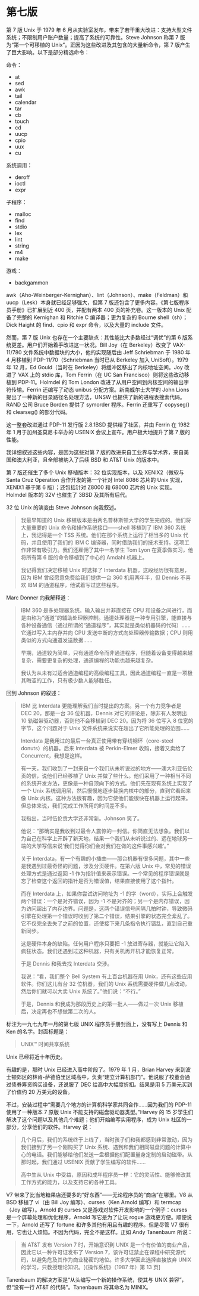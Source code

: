 # 第七版

第 7 版 Unix 于 1979 年 6 月从实验室发布，带来了若干重大改进：支持大型文件系统；不限制用户账户数量；提高了系统的可靠性。Steve Johnson 称第 7 版为“第一个可移植的 Unix”。正因为这些改进及其包含的大量新命令，第 7 版产生了巨大影响。以下是部分精选命令：

命令：

* at
* sed
* awk
* tail
* calendar
* tar
* cb
* touch
* cd
* uucp
* cpio
* uux
* cu

系统调用：

* deroff
* ioctl
* expr

子程序：

* malloc
* find
* stdio
* lex
* lint
* string
* m4
* make

游戏：

* backgammon


awk（Aho-Weinberger-Kernighan）、lint（Johnson）、make（Feldman）和 uucp（Lesk）本身就已经足够强大，但第 7 版还包含了更多内容。《第七版程序员手册》已扩展到近 400 页，并配有两本 400 页的补充卷。这一版本的 Unix 配备了完整的 Kernighan 和 Ritchie C 编译器；更为复杂的 Bourne shell（sh）；Dick Haight 的 find、cpio 和 expr 命令，以及大量的 include 文件。

然而，第 7 版 Unix 也存在一个主要缺点：其性能比大多数经过“调优”的第 6 版系统更差。用户们开始着手改进这一状况。Bill Joy（在 Berkeley）改变了 VAX-11/780 文件系统中数据块的大小，他的实现随后由 Jeff Schriebman 于 1980 年 4 月移植到 PDP-11/70（Schriebman 当时已从 Berkeley 加入 UniSoft）。1979 年 12 月，Ed Gould（当时在 Berkeley）将缓冲区移出了内核地址空间。Joy 改进了 VAX 上的 stdio 库，Tom Ferrin（在 UC San Francisco）则将这些改动移植到 PDP-11。Holmdel 的 Tom London 改进了从用户空间到内核空间的输出字符传输。Ferrin 还编写了动态 unibus 分配方案。新南威尔士大学的 John Lions 提出了一种新的目录路径名处理方法，UNSW 也提供了新的进程表搜索代码。RAND 公司 Bruce Borden 提供了 symorder 程序。Ferrin 还重写了 copyseg() 和 clearseg() 的部分代码。

这一整套改进通过 PDP-11 发行版 2.8.1BSD 提供给了社区，并由 Ferrin 在 1982 年 1 月于加州圣莫尼卡举办的 USENIX 会议上宣布。用户极大地提升了第 7 版的性能。

我详细叙述这些内容，是因为这些对第 7 版的改进来自工业界与学术界，来自美国和澳大利亚，且全部被纳入了后续 BSD 和 AT\&T Unix 的版本中。

第 7 版还催生了多个 Unix 移植版本：32 位实现版本，以及 XENIX2（微软与 Santa Cruz Operation 合作开发的第一个针对 Intel 8086 芯片的 Unix 实现，XENIX1 基于第 6 版）；还包括针对 Z8000 和 68000 芯片的 Unix 实现。Holmdel 版本的 32V 也催生了 3BSD 及其所有后代。

32 位 Unix 的演变由 Steve Johnson 向我叙述。

>我最早知道的 Unix 移植版本是由两名普林斯顿大学的学生完成的。他们将大量重要的 Unix 命令和操作系统接口——shell 移植到了 IBM 360 系统上，我记得是一个 TSS 系统。他们在那个系统上运行了相当多的 Unix 代码，并且使用了我们的 IBM C 编译器，同时借助我们的技术支持。这项工作非常有吸引力。我们还雇佣了其中一名学生 Tom Lyon 在夏季做实习，他将所有第 6 版的命令移植到了中心的 Amdahl 机器上。
>
>我记得我们决定移植 Unix 时选择了 Interdata 机器，这段经历很有意思，因为 IBM 曾经愿意免费给我们提供一台 360 机用两年半，但 Dennis 不喜欢 IBM 的通道程序，他试着写过这些程序。

Marc Donner 向我解释道：

>IBM 360 是多处理器系统。输入输出并非直接在 CPU 和设备之间进行，而是由称为“通道”的辅助处理器控制。通道处理器是一种专用引擎，能直接与各种设备通信（通过所谓的“通道程序”，其实就是类似机器码的代码）……它通过写入主内存并向 CPU 发送中断的方式向处理器传输数据；CPU 则用类似的方式向通道发送数据……
>
>早期，通道较为简单，只有通道命令而非通道程序，但随着设备变得越来越复杂，需要更复杂的处理，通道编程的功能也越来越复杂。
>
>我认为从未有过适合通道编程的高级编程工具，因此通道编程一直是一项极其晦涩的工作，只有极少数人能够胜任。


回到 Johnson 的叙述：

>IBM 比 Interdata 更能理解我们当时提出的方案。另一个有力竞争者是 DEC 20，那是一台 36 位机器，Dennis 对它的评论是，除非有人发明出 10 轨磁带驱动器，否则他不会移植到 DEC 20。因为将 36 位写入 8 位宽的字节，这个问题对于 Unix 文件系统来说实在超出了它所能处理的范围……
>
>Interdata 是我用过的最后一台真正使用带有穿线钢环（core-steel donuts）的机器。后来 Interdata 被 Perkin-Elmer 收购，接着又卖给了 Concurrent，我想是这样。
>
>有一天，我们收到了一封来自一个我们从未听说过的地方——澳大利亚伍伦贡的信，说他们已经移植了 Unix 并做了些什么。他们采用了一种相当不同的系统开发方法，更像是一种自顶向下的方式。他们先在现有系统上实现了一个 Unix 系统调用层，然后慢慢地逐步替换内核中的部分，直到它看起来像 Unix 内核。这种方法很有趣，因为它使他们能很快在机器上运行起来。但总体来说，我们完成工作所用的时间差不多。
>
>我指出，当时伍伦贡大学还非常新。Johnson 笑了。
>
>他说：“那确实是我收到过最令人震惊的一封信。你简直无法想象。我们以为自己在科学上开辟了新天地，结果一个我们从未听说过的、远在地球另一端的大学写信来说‘我们觉得你们会对我们在做的这件事感兴趣’。”
>
>关于 Interdata，有一个有趣的小插曲——那台机器有很多问题，其中一些是我遇到过最奇怪的问题，涉及分页硬件。在第六版 Unix 中，常见的错误处理方式是通过返回 -1 作为指针值来表示错误。一个常见的程序错误就是忘了检查这个返回的指针是否为错误值，结果直接使用了这个指针。
>
>而在 Interdata 上，如果你尝试访问地址为 -1 的字（word），实际上会触发两个错误：一个是对齐错误，因为 -1 不是对齐的；另一个是内存错误，因为访问超出了内存边界。问题是，这两个错误信号间隔几拍时钟，导致微码引擎在处理第一个错误时收到了第二个错误，结果引擎的状态完全紊乱了。它不仅完全丢失了之前的位置，还使接下来几条指令执行错乱，直到自己重新同步。
>
>这是硬件本身的缺陷。任何用户程序只要把 -1 放进寄存器，就能让它陷入疯狂状态。我们还遇到过这种机器，只有关机再开机才能恢复正常。
>
>于是 Dennis 和我去找 Interdata 交涉。
>
>我说：“看，我们整个 Bell System 有上百台机器在用 Unix，还有这些应用软件。你们这儿有台 32 位机器，我们的 Unix 系统需要硬件做几点改动，然后你们就可以大卖 Unix 系统了。”他们说：“不行。”
>
>于是，Dennis 和我成为那段历史上的第一批人——做过一次 Unix 移植后，决定再也不想做第二次的人。


标注为一九七九年一月的第七版 UNIX 程序员手册封面上，没有写上 Dennis 和 Ken 的名字。封面标题是：

>UNIX™ 时间共享系统

Unix 已经将近十年历史。

有趣的是，那时 Unix 已经进入高中阶段了。1979 年 1 月，Brian Harvey 来到波士顿郊区的林肯-萨德伯里区域高中，负责“建立计算机部门”。他说服了校董会通过债券筹资购买设备，还说服了 DEC 给高中大幅度折扣。结果是用 5 万美元买到了价值约 20 万美元的设备。

不过，安装过程中“需要几个地方的计算机科学家共同合作……因为我们的 PDP-11 使用了一种版本 7 原版 Unix 不能支持的磁盘驱动器类型。”Harvey 的 15 岁学生们解决了这个问题以及其他几个难题；他们开始编写实用程序，成为 Unix 社区的一部分，分享他们的软件。Harvey 说：

>几个月后，我们的系统终于上线了，当时孩子们和我都感到非常激动，因为我们接到了另一个刚购买了 Unix 系统、遇到和我们相同磁盘问题的计算中心的电话。我们能够给他们发送一盘根据他们配置量身定制的启动磁带。从那时起，我们通过 USENIX 贡献了学生编写的软件……
>
>高中生从 Unix 中受益，原因和成年程序员一样：它的灵活性、能够修改其工作方式的能力，以及支持它的各种工具。

V7 带来了比当地糖果店还要多的“好东西”——无论程序员的“商店”在哪里。V8 从 BSD 移植了 vi（由 Bill Joy 编写）、curses（Ken Arnold 编写）和 termcap（Joy 编写）。Arnold 的 curses 又是游戏对软件开发影响的一个例子：curses 是一个屏幕处理和优化程序，Arnold 写它是为了让玩 rogue 游戏更方便。顺便说一下，Arnold 还写了 fortune 和许多其他有用且有趣的程序。但是尽管 V7 很有用，它也让人烦恼。不因为代码，完全不是这样。正如 Andy Tanenbaum 所说：

>当 AT\&T 发布 Version 7 时，开始意识到 UNIX 是一个有价值的商业产品，因此它以一种许可证发布了 Version 7，该许可证禁止在课程中研究源代码，以避免危及其作为商业秘密的地位。许多大学因此选择直接放弃 UNIX 的学习，只教授理论知识。\[《操作系统》（1987 年）第 13 页]

Tanenbaum 的解决方案是“从头编写一个新的操作系统，使其与 UNIX 兼容”，但“没有一行 AT\&T 的代码”。Tanenbaum 将其命名为 MINIX。

